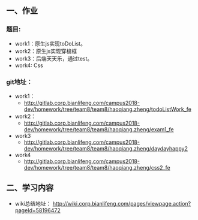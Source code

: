 ## 一、作业
### 题目:
   * work1：原生js实现toDoList。
   * work2：原生js实现穿梭框
   * work3：后端天天乐，通过test。
   * work4: Css
### git地址：
   * work1：
     * http://gitlab.corp.bianlifeng.com/campus2018-dev/homework/tree/team8/team8/haoqiang.zheng/todoListWork_fe
   * work2：
     * http://gitlab.corp.bianlifeng.com/campus2018-dev/homework/tree/team8/team8/haoqiang.zheng/exam1_fe
   * work3
     * http://gitlab.corp.bianlifeng.com/campus2018-dev/homework/tree/team8/team8/haoqiang.zheng/daydayhappy2
   * work4
     * http://gitlab.corp.bianlifeng.com/campus2018-dev/homework/tree/team8/team8/haoqiang.zheng/css2_fe
## 二、学习内容
   * wiki总结地址： http://wiki.corp.bianlifeng.com/pages/viewpage.action?pageId=58196472





    
